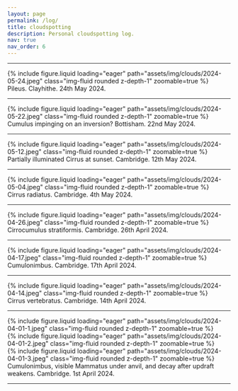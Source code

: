```yaml
---
layout: page
permalink: /log/
title: cloudspotting
description: Personal cloudspotting log.
nav: true
nav_order: 6
---
```


<hr>

<div class="row mt-3">
    <div class="col-sm mt-3 mt-md-0">
        {% include figure.liquid loading="eager" path="assets/img/clouds/2024-05-24.jpeg" class="img-fluid rounded z-depth-1" zoomable=true %}
    </div>
</div>
<div class="caption">
    Pileus. Clayhithe. 24th May 2024. 
</div>

<hr>

<div class="row mt-3">
    <div class="col-sm mt-3 mt-md-0">
        {% include figure.liquid loading="eager" path="assets/img/clouds/2024-05-22.jpeg" class="img-fluid rounded z-depth-1" zoomable=true %}
    </div>
</div>
<div class="caption">
    Cumulus impinging on an inversion? Bottisham. 22nd May 2024. 
</div>

<hr>

<div class="row mt-3">
    <div class="col-sm mt-3 mt-md-0">
        {% include figure.liquid loading="eager" path="assets/img/clouds/2024-05-12.jpeg" class="img-fluid rounded z-depth-1" zoomable=true %}
    </div>
</div>
<div class="caption">
    Partially illuminated Cirrus at sunset. Cambridge. 12th May 2024. 
</div>

<hr>

<div class="row mt-3">
    <div class="col-sm mt-3 mt-md-0">
        {% include figure.liquid loading="eager" path="assets/img/clouds/2024-05-04.jpeg" class="img-fluid rounded z-depth-1" zoomable=true %}
    </div>
</div>
<div class="caption">
    Cirrus radiatus. Cambridge. 4th May 2024. 
</div>

<hr>

<div class="row mt-3">
    <div class="col-sm mt-3 mt-md-0">
        {% include figure.liquid loading="eager" path="assets/img/clouds/2024-04-26.jpeg" class="img-fluid rounded z-depth-1" zoomable=true %}
    </div>
</div>
<div class="caption">
    Cirrocumulus stratiformis. Cambridge. 26th April 2024.
</div>

<hr>

<div class="row mt-3">
    <div class="col-sm mt-3 mt-md-0">
        {% include figure.liquid loading="eager" path="assets/img/clouds/2024-04-17.jpeg" class="img-fluid rounded z-depth-1" zoomable=true %}
    </div>
</div>
<div class="caption">
    Cumulonimbus. Cambridge. 17th April 2024.
</div>

<hr>

<div class="row mt-3">
    <div class="col-sm mt-3 mt-md-0">
        {% include figure.liquid loading="eager" path="assets/img/clouds/2024-04-14.jpeg" class="img-fluid rounded z-depth-1" zoomable=true %}
    </div>
</div>
<div class="caption">
    Cirrus vertebratus. Cambridge. 14th April 2024.
</div>

<hr>

<div class="row mt-3">
    <div class="col-sm mt-3 mt-md-0">
        {% include figure.liquid loading="eager" path="assets/img/clouds/2024-04-01-1.jpeg" class="img-fluid rounded z-depth-1" zoomable=true %}
    </div>
    <div class="col-sm mt-3 mt-md-0">
        {% include figure.liquid loading="eager" path="assets/img/clouds/2024-04-01-2.jpeg" class="img-fluid rounded z-depth-1" zoomable=true %}
    </div>
    <div class="col-sm mt-3 mt-md-0">
        {% include figure.liquid loading="eager" path="assets/img/clouds/2024-04-01-3.jpeg" class="img-fluid rounded z-depth-1" zoomable=true %}
    </div>
</div>
<div class="caption">
    Cumulonimbus, visible Mammatus under anvil, and decay after updraft weakens. Cambridge. 1st April 2024.
</div>

<hr>
